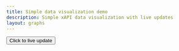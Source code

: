 ```yaml
---
title: Simple data visualization demo
description: Simple xAPI data visualization with live updates
layout: graphs
---
```



<div id='graphContainer'>
    <div id='lrsMovement' class='container'>
    </div>
</div>
<div id="buttons"><button id="liveUpdate" class="clear">Click to live update</button></div>
<span id='status'></span>
<script>
    var N_SAMPLES = 100; //number of acc samples to show
    var wrapper = ADL.XAPIWrapper;
    wrapper.changeConfig({'endpoint': "https://htk.tlu.ee/lrs/data/xAPI/",
        'auth':  "Basic " + toBase64('4da0d771a634c608ff4c4730ba17fd8d9bc8ba8a:d753b5bf345d2c19e535f848cd350c0e9482f990')
    });

    var dotsHandle=null;
    var queryHandle=null;
    var updating = false;



    var search = ADL.XAPIWrapper.searchParams();
    search['verb'] = ADL.verbs.experienced.id;

    var chart=null; // where the movement line chart will be drawn


    var query = function(){
        // We start putting dots while we make the query
        document.querySelector('#status').innerHTML = 'Fetching data';
        dotsHandle = setInterval(function(){
            document.querySelector('#status').innerHTML += '.';
        }, 500);

        // asynchronous call
        ADL.XAPIWrapper.getStatements(search, null,
           function getmore(r){
              var res = JSON.parse(r.response);
              //ADL.XAPIWrapper.log(res.statements);
              console.log("Received "+res.statements.length+" from "+res.statements[0].stored+" to "+res.statements[res.statements.length-1].stored);
              //We extract the samples to display
              var samples = [];
              for(var i=0; i<res.statements.length; i++){
                  var st = res.statements[i];
                  console.log("Processing statement "+st);
                  if(st.object.definition.extensions && st.object.definition.extensions["https://github.com/lprisan/classroom-tracker-app/"]){//If it's a classroom tracker statement
                      samples = samples.concat(st.object.definition.extensions["https://github.com/lprisan/classroom-tracker-app/"].accelData);
                  }
              }
              if(samples.length>=N_SAMPLES){
                    //sort from higher (newer) to lower
                    samples = samples.sort(function(a,b) {return (a.timestamp > b.timestamp) ? -1 : ((b.timestamp > a.timestamp) ? 1 : 0);} ).slice(0,N_SAMPLES);
              }else{
                  if (res.more && res.more !== ""){
                     ADL.XAPIWrapper.getStatements(search, res.more, getmore);
                  }
              }

              clearInterval(dotsHandle); //stop the dots
              document.getElementById("status").innerHTML = "";

              console.log(JSON.stringify(samples));
              drawGraph(samples);

           });


    }



    var drawGraph = function(data){

        var data1 = ['data1'];
        var times = ['times'];
        data.forEach(function(d) {
            times.push(new Date(d.timestamp));
            data1.push(d.change);
        });

        console.log("generating graph for "+JSON.stringify(data1));

        if(!chart){
            chart = c3.generate({
                bindto: '#lrsMovement',
                data: {
                  columns: [
                    data1
                  ]
                }
            });
        }else{
            chart.load({
                columns: [
                    data1
                ]
            });
        }

    }

    //Button toggles the live update
    document.getElementById("liveUpdate").addEventListener("click", function(){
        if(updating){//we were updating, stop doing the queries
            updating=false;
            document.getElementById("liveUpdate").innerHTML = "Click to live update";
            clearInterval(queryHandle); //stop the dots
            document.getElementById("status").innerHTML = "";

        }
        else{
            updating=true;
            queryHandle = setInterval(query, 2000);
            document.getElementById("liveUpdate").innerHTML = "Click to STOP live update";
        }
    });

    query();
</script>
